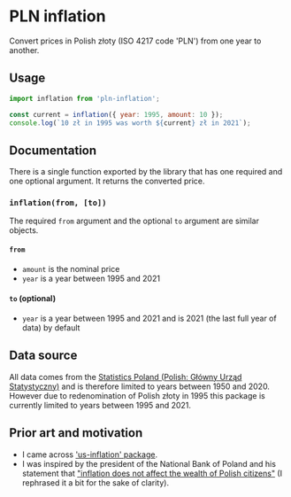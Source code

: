 # PLN inflation

Convert prices in Polish złoty (ISO 4217 code 'PLN') from one year to another.


## Usage

```js
import inflation from 'pln-inflation';

const current = inflation({ year: 1995, amount: 10 });
console.log(`10 zł in 1995 was worth ${current} zł in 2021`);
```

## Documentation

There is a single function exported by the library that has one required and one optional argument. It returns the converted price.

### `inflation(from, [to])`

The required `from` argument and the optional `to` argument are similar objects.

#### `from`

- `amount` is the nominal price
- `year` is a year between 1995 and 2021

#### `to` (optional)

- `year` is a year between 1995 and 2021 and is 2021 (the last full year of data) by default

## Data source

All data comes from the [Statistics Poland (Polish: Główny Urząd Statystyczny)](https://stat.gov.pl/obszary-tematyczne/ceny-handel/wskazniki-cen/wskazniki-cen-towarow-i-uslug-konsumpcyjnych-pot-inflacja-/roczne-wskazniki-cen-towarow-i-uslug-konsumpcyjnych/) and is therefore limited to years between 1950 and 2020. However due to redenomination of Polish złoty in 1995 this package is currently limited to years between 1995 and 2021.

## Prior art and motivation

- I came across ['us-inflation' package](https://www.npmjs.com/package/us-inflation).
- I was inspired by the president of the National Bank of Poland and his statement that ["inflation does not affect the wealth of Polish citizens"](https://youtu.be/njqEBOntE9I) (I rephrased it a bit for the sake of clarity).
